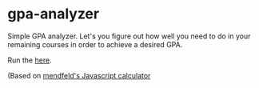 gpa-analyzer
============

Simple GPA analyzer. Let's you figure out how well you need to do in your remaining courses in order
to achieve a desired GPA.

Run the [here](http://tzaffi.github.io/gpa-analyzer/).

(Based on [mendfeld's Javascript calculator](https://github.com/mensfeld/bootstrap-calculator)

